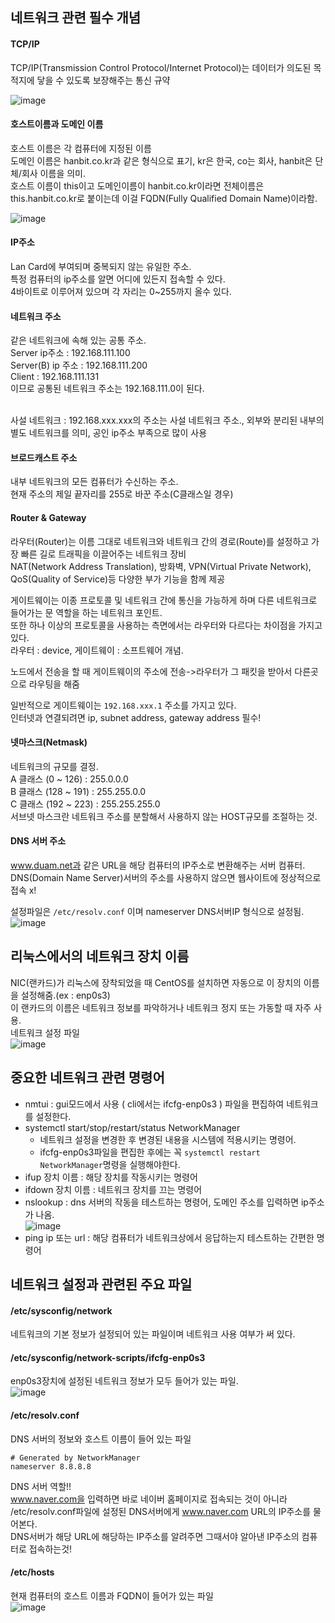 ## 네트워크 관련 필수 개념
#### TCP/IP 
TCP/IP(Transmission Control Protocol/Internet Protocol)는 데이터가 의도된 목적지에 닿을 수 있도록 보장해주는 통신 규약  

![image](https://user-images.githubusercontent.com/67637716/188315208-3e5d2d85-4b75-4af3-bb45-2a15119e5883.png)  

#### 호스트이름과 도메인 이름
호스트 이름은 각 컴퓨터에 지정된 이름  
도메인 이름은 hanbit.co.kr과 같은 형식으로 표기, kr은 한국, co는 회사, hanbit은 단체/회사 이름을 의미.  
호스트 이름이 this이고 도메인이름이 hanbit.co.kr이라면 전체이름은 this.hanbit.co.kr로 붙이는데 이걸 FQDN(Fully Qualified Domain Name)이라함.  

![image](https://user-images.githubusercontent.com/67637716/188315386-7994006f-8457-4492-bd56-70d73fea704b.png)  

#### IP주소
Lan Card에 부여되며 중복되지 않는 유일한 주소.  
특정 컴퓨터의 ip주소를 알면 어디에 있든지 접속할 수 있다.  
4바이트로 이루어져 있으며 각 자리는 0~255까지 올수 있다.  

#### 네트워크 주소
같은 네트워크에 속해 있는 공통 주소.  
Server ip주소 : 192.168.111.100  
Server(B) ip 주소 : 192.168.111.200  
Client : 192.168.111.131  
이므로 공통된 네트워크 주소는 192.168.111.0이 된다.  

<br>
사설 네트워크 : 192.168.xxx.xxx의 주소는 사설 네트워크 주소.,  외부와 분리된 내부의 별도 네트워크를 의미, 공인 ip주소 부족으로 많이 사용  


#### 브로드캐스트 주소  
내부 네트워크의 모든 컴퓨터가 수신하는 주소.  
현재 주소의 제일 끝자리를 255로 바꾼 주소(C클래스일 경우)  

#### Router & Gateway
라우터(Router)는 이름 그대로 네트워크와 네트워크 간의 경로(Route)를 설정하고 가장 빠른 길로 트래픽을 이끌어주는 네트워크 장비  
NAT(Network Address Translation), 방화벽, VPN(Virtual Private Network), QoS(Quality of Service)등 다양한 부가 기능을 함께 제공  

게이트웨이는 이종 프로토콜 및 네트워크 간에 통신을 가능하게 하며 다른 네트워크로 들어가는 문 역할을 하는 네트워크 포인트.  
또한 하나 이상의 프로토콜을 사용하는 측면에서는 라우터와 다르다는 차이점을 가지고 있다.  
라우터 : device, 게이트웨이 : 소프트웨어 개념.  


노드에서 전송을 할 때 게이트웨이의 주소에 전송->라우터가 그 패킷을 받아서 다른곳으로 라우팅을 해줌  

일반적으로 게이트웨이는 `192.168.xxx.1` 주소를 가지고 있다.  
인터넷과 연결되려면 ip, subnet address, gateway address 필수!  

#### 넷마스크(Netmask)
네트워크의 규모를 결정.  
A 클래스 (0 ~ 126) : 255.0.0.0  
B 클래스 (128 ~ 191) : 255.255.0.0  
C 클래스 (192 ~ 223) : 255.255.255.0  
서브넷 마스크란 네트워크 주소를 분할해서 사용하지 않는 HOST규모를 조절하는 것.  

#### DNS 서버 주소
www.duam.net과 같은 URL을 해당 컴퓨터의 IP주소로 변환해주는 서버 컴퓨터.  
DNS(Domain Name Server)서버의 주소를 사용하지 않으면 웹사이트에 정상적으로 접속 x!  

설정파일은 `/etc/resolv.conf` 이며 nameserver DNS서버IP 형식으로 설정됨.  
![image](https://user-images.githubusercontent.com/67637716/188316750-77ef8b11-3f04-435b-87d5-f9c5c5626bff.png)  


## 리눅스에서의 네트워크 장치 이름
NIC(랜카드)가 리눅스에 장착되었을 때 CentOS를 설치하면 자동으로 이 장치의 이름을 설정해줌.(ex : enp0s3)  
이 랜카드의 이름은 네트워크 정보를 파악하거나 네트워크 정지 또는 가동할 때 자주 사용.  
네트워크 설정 파일  
![image](https://user-images.githubusercontent.com/67637716/188316927-b5d9805e-20e9-4222-8ebb-bf5a350854e1.png)  

## 중요한 네트워크 관련 명령어  
* nmtui : gui모드에서 사용 ( cli에서는 ifcfg-enp0s3 ) 파일을 편집하여 네트워크를 설정한다. 
* systemctl start/stop/restart/status NetworkManager
    *  네트워크 설정을 변경한 후 변경된 내용을 시스템에 적용시키는 명령어.
    *  ifcfg-enp0s3파일을 편집한 후에는 꼭 `systemctl restart NetworkManager`명령을 실행해야한다.  
* ifup 장치 이름 : 해당 장치를 작동시키는 명령어
* ifdown 장치 이름 : 네트워크 장치를 끄는 명령어
* nslookup : dns 서버의 작동을 테스트하는 명령어, 도메인 주소를 입력하면 ip주소가 나옴.  
![image](https://user-images.githubusercontent.com/67637716/188318575-0b8e143d-508d-4798-b740-ed86f694b51f.png)  
* ping ip 또는 url : 해당 컴퓨터가 네트워크상에서 응답하는지 테스트하는 간편한 명령어

## 네트워크 설정과 관련된 주요 파일
#### /etc/sysconfig/network
네트워크의 기본 정보가 설정되어 있는 파일이며 네트워크 사용 여부가 써 있다.  

#### /etc/sysconfig/network-scripts/ifcfg-enp0s3
enp0s3장치에 설정된 네트워크 정보가 모두 들어가 있는 파일.  
![image](https://user-images.githubusercontent.com/67637716/188318819-b89ad49d-bd2e-4087-8cd2-0bc2884f1689.png)  

####  /etc/resolv.conf
DNS 서버의 정보와 호스트 이름이 들어 있는 파일
``` 
# Generated by NetworkManager
nameserver 8.8.8.8
```  

DNS 서버 역할!!  
www.naver.com을 입력하면 바로 네이버 홈페이지로 접속되는 것이 아니라  
/etc/resolv.conf파일에 설정된 DNS서버에게 www.naver.com URL의 IP주소를 물어본다.  
DNS서버가 해당 URL에 해당하는 IP주소를 알려주면 그때서야 알아낸 IP주소의 컴퓨터로 접속하는것!  




#### /etc/hosts
현재 컴퓨터의 호스트 이름과 FQDN이 들어가 있는 파일  
![image](https://user-images.githubusercontent.com/67637716/188318873-e314812d-85bf-40c8-be15-5a4a9959e5e3.png)  
















